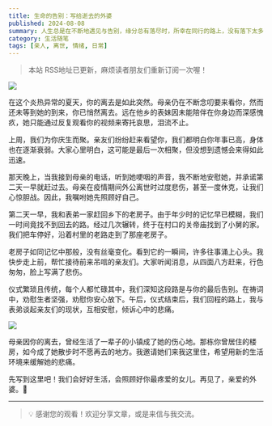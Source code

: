 ```yaml
---
title: 生命的告别：写给逝去的外婆
published: 2024-08-08
summary: 人生总是在不断地遇见与告别，缘分总有落尽时，所幸在同行的路上，没有落下太多遗憾。
category: 生活随笔
tags: [亲人, 离世, 情绪, 日常]
---
```


> 本站 RSS地址已更新，麻烦读者朋友们重新订阅一次喔！

![](https://blog-1259751088.cos.ap-shanghai.myqcloud.com/uPic/1291723111260_.pic.jpg)

在这个炎热异常的夏天，你的离去是如此突然。母亲仍在不断念叨要来看你，然而还未等到她的到来，你已悄然离去。远在他乡的表妹因未能陪伴在你身边而深感愧疚，她只能通过反复观看你的视频来寄托哀思，泪流不止。

上周，我们为你庆生而聚。亲友们纷纷赶来看望你，我们都明白你年事已高，身体也在逐渐衰弱。大家心里明白，这可能是最后一次相聚，但没想到遗憾会来得如此迅速。

那天晚上，当我接到母亲的电话，听到她哽咽的声音，我不断地安慰她，并承诺第二天一早就赶过去。母亲在疫情期间外公离世时过度悲伤，甚至一度休克，让我们心惊胆战。因此，我嘱咐她先照顾好自己。

第二天一早，我和表弟一家赶回乡下的老房子。由于年少时的记忆早已模糊，我们一时间竟找不到回去的路。经过几次辗转，终于在村口的关帝庙找到了小舅的家。我们把车停好，沿着村里的老路走到了那座老房子。

老房子如同记忆中那般，没有丝毫变化。看到它的一瞬间，许多往事涌上心头。我快步走上前，帮忙接待前来吊唁的亲友们。大家听闻消息，从四面八方赶来，行色匆匆，脸上写满了悲伤。

仪式繁琐且传统，每个人都忙碌其中，我们深知这段路是与你的最后告别。在祷词中，劝慰生者坚强，劝慰你安心放下。午后，仪式结束后，我们回程的路上，我与表弟谈起亲友们的现状，互相安慰，倾诉心中的悲痛。

![](https://blog-1259751088.cos.ap-shanghai.myqcloud.com/uPic/1301723111306_.pic.jpg)

母亲因你的离去，曾经生活了一辈子的小镇成了她的伤心地。那栋你曾居住的楼房，如今成了她散步时不愿再去的地方。我邀请她们来我这里住，希望用新的生活环境来缓解她的悲痛。

先写到这里吧！我们会好好生活，会照顾好你最疼爱的女儿。再见了，亲爱的外婆。👋

---

> 💡 感谢您的观看！欢迎分享文章，或是来信与我交流。